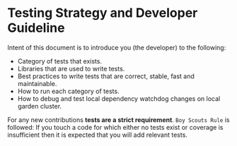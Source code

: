 
# Testing Strategy and Developer Guideline

Intent of this document is to introduce you (the developer) to the following:
* Category of tests that exists.
* Libraries that are used to write tests.
* Best practices to write tests that are correct, stable, fast and maintainable.
* How to run each category of tests.
* How to debug and test local dependency watchdog changes on local garden cluster.

For any new contributions **tests are a strict requirement**. `Boy Scouts Rule` is followed: If you touch a code for which either no tests exist or coverage is insufficient then it is expected that you will add relevant tests. 



